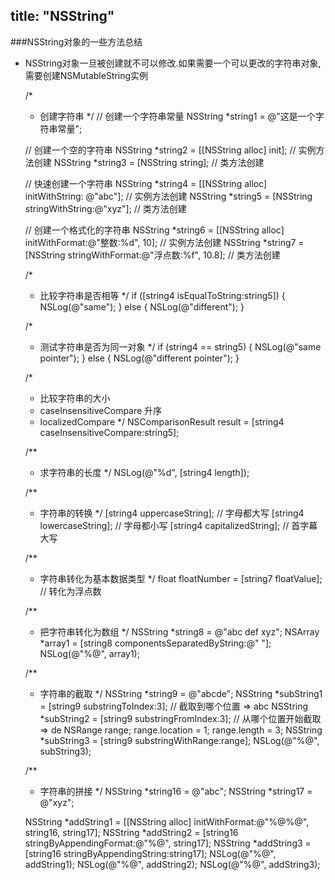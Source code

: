 title: "NSString"
---

###NSString对象的一些方法总结
* NSString对象一旦被创建就不可以修改.如果需要一个可以更改的字符串对象,需要创建NSMutableString实例


    /*
     *  创建字符串
     */
    // 创建一个字符串常量
    NSString *string1 = @"这是一个字符串常量";

    // 创建一个空的字符串
    NSString *string2 = [[NSString alloc] init];  // 实例方法创建
    NSString *string3 = [NSString string];        // 类方法创建

    // 快速创建一个字符串
    NSString *string4 = [[NSString alloc] initWithString: @"abc"];   // 实例方法创建
    NSString *string5 = [NSString stringWithString:@"xyz"];          // 类方法创建

    // 创建一个格式化的字符串
    NSString *string6 = [[NSString alloc] initWithFormat:@"整数:%d", 10];  // 实例方法创建
    NSString *string7 = [NSString stringWithFormat:@"浮点数:%f", 10.8];      // 类方法创建

    /*
     *  比较字符串是否相等
     */
    if ([string4 isEqualToString:string5]) {
        NSLog(@"same");
    } else {
        NSLog(@"different");
    }

    /*
     *  测试字符串是否为同一对象
     */
    if (string4 == string5) {
        NSLog(@"same pointer");
    } else {
        NSLog(@"different pointer");
    }

    /*
     *  比较字符串的大小
     *  caseInsensitiveCompare 升序
     *  localizedCompare
     */
    NSComparisonResult result = [string4 caseInsensitiveCompare:string5];

    /**
     *  求字符串的长度
     */
    NSLog(@"%d", [string4 length]);

    /**
     *  字符串的转换
     */
    [string4 uppercaseString];   // 字母都大写
    [string4 lowercaseString];   // 字母都小写
    [string4 capitalizedString]; // 首字幕大写

    /**
     *  字符串转化为基本数据类型
     */
    float floatNumber = [string7 floatValue];  // 转化为浮点数

    /**
     * 把字符串转化为数组
     */
    NSString *string8 = @"abc def xyz";
    NSArray *array1 = [string8 componentsSeparatedByString:@" "];
    NSLog(@"%@", array1);

    /**
     * 字符串的截取
     */
    NSString *string9 = @"abcde";
    NSString *subString1 = [string9 substringToIndex:3];   // 截取到哪个位置 => abc
    NSString *subString2 = [string9 substringFromIndex:3]; // 从哪个位置开始截取 => de
    NSRange range;
    range.location = 1;
    range.length = 3;
    NSString *subString3 = [string9 substringWithRange:range];
    NSLog(@"%@", subString3);

    /**
     * 字符串的拼接
     */
    NSString *string16 = @"abc";
    NSString *string17 = @"xyz";
    
    NSString *addString1 = [[NSString alloc] initWithFormat:@"%@%@", string16, string17];
    NSString *addString2 = [string16 stringByAppendingFormat:@"%@", string17];
    NSString *addString3 = [string16 stringByAppendingString:string17];
    NSLog(@"%@", addString1);
    NSLog(@"%@", addString2);
    NSLog(@"%@", addString3);
        
    
